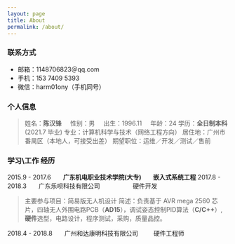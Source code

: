 ```yaml
---
layout: page
title: About
permalink: /about/
---
```

### 联系方式
- 邮箱：1148706823＠qq.com
- 手机：153 7409 5393
- 微信：harm01ony（手机同号）

### 个人信息
> 姓名：**陈汉锋** &nbsp; &nbsp; 性别：男 &nbsp; &nbsp; 出生：1996.11 &nbsp; &nbsp; 年龄：24
> 学历：**全日制本科**(2021.7 毕业) 
> 专业：计算机科学与技术（网络工程方向）
> 居住地：广州市番禺区（本地人，可接受出差）
> 期望职位：运维／开发／测试／售前

### 学习\工作 经历
2015.9 - 2017.6 &nbsp; &nbsp; &nbsp; **广东机电职业技术学院(大专) &nbsp; &nbsp; &nbsp; &nbsp;嵌入式系统工程**
2017.8 - 2018.3 &nbsp; &nbsp; &nbsp; 广东乐呗科技有限公司 &nbsp; &nbsp; &nbsp; &nbsp; &nbsp; &nbsp; &nbsp; &nbsp; &nbsp; 硬件开发
> 主要参与项目：简易版无人机设计
> 简述：负责基于 AVR mega 2560 芯片，四轴无人外围电路PCB（**AD15**），调试姿态控制PID算法（**C/C++**）,**硬件**选型，电路设计，程序测试，采购，质量品控。

2018.4 - 2018.8 &nbsp; &nbsp; &nbsp; 广州和达康明科技有限公司 &nbsp; &nbsp;  &nbsp; &nbsp; 硬件工程师

<!--stackedit_data:
eyJoaXN0b3J5IjpbLTYxNzIyMDc5MSwxNjI1NjMyNTQ1LC04NT
g5MjE1M119
-->